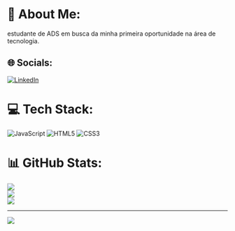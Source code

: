 # 💫 About Me:
estudante de ADS em busca da minha primeira oportunidade na área de tecnologia.


## 🌐 Socials:
[![LinkedIn](https://img.shields.io/badge/LinkedIn-%230077B5.svg?logo=linkedin&logoColor=white)](https://linkedin.com/in/https://www.linkedin.com/in/joabe-pereira-77678b2b6) 

# 💻 Tech Stack:
![JavaScript](https://img.shields.io/badge/javascript-%23323330.svg?style=for-the-badge&logo=javascript&logoColor=%23F7DF1E) ![HTML5](https://img.shields.io/badge/html5-%23E34F26.svg?style=for-the-badge&logo=html5&logoColor=white) ![CSS3](https://img.shields.io/badge/css3-%231572B6.svg?style=for-the-badge&logo=css3&logoColor=white) 
# 📊 GitHub Stats:
![](https://github-readme-stats.vercel.app/api?username=joaberocha&theme=dark&hide_border=false&include_all_commits=false&count_private=false)<br/>
![](https://github-readme-streak-stats.herokuapp.com/?user=joaberocha&theme=dark&hide_border=false)<br/>
![](https://github-readme-stats.vercel.app/api/top-langs/?username=joaberocha&theme=dark&hide_border=false&include_all_commits=false&count_private=false&layout=compact)

---
[![](https://visitcount.itsvg.in/api?id=joaberocha&icon=0&color=0)](https://visitcount.itsvg.in)

<!-- Proudly created with GPRM ( https://gprm.itsvg.in ) -->
